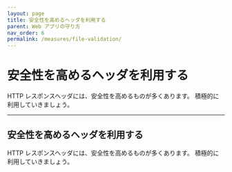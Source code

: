 ```yaml
---
layout: page
title: 安全性を高めるヘッダを利用する
parent: Web アプリの守り方
nav_order: 6
permalink: /measures/file-validation/
---
```


# 安全性を高めるヘッダを利用する

HTTP レスポンスヘッダには、安全性を高めるものが多くあります。
積極的に利用していきましょう。

---

## 安全性を高めるヘッダを利用する

HTTP レスポンスヘッダには、安全性を高めるものが多くあります。
積極的に利用していきましょう。
